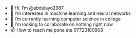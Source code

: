 - 👋 Hi, I’m @abdulayo2987
- 👀 I’m interested in machine learning and neural networks
- 🌱 I’m currently learning computer science in college
- 💞️ I’m looking to collaborate on nothing right now
- 📫 How to reach me pone ate 07723100908

<!---
abdulayo2987/abdulayo2987 is a ✨ special ✨ repository because its `README.md` (this file) appears on your GitHub profile.
You can click the Preview link to take a look at your changes.
--->
